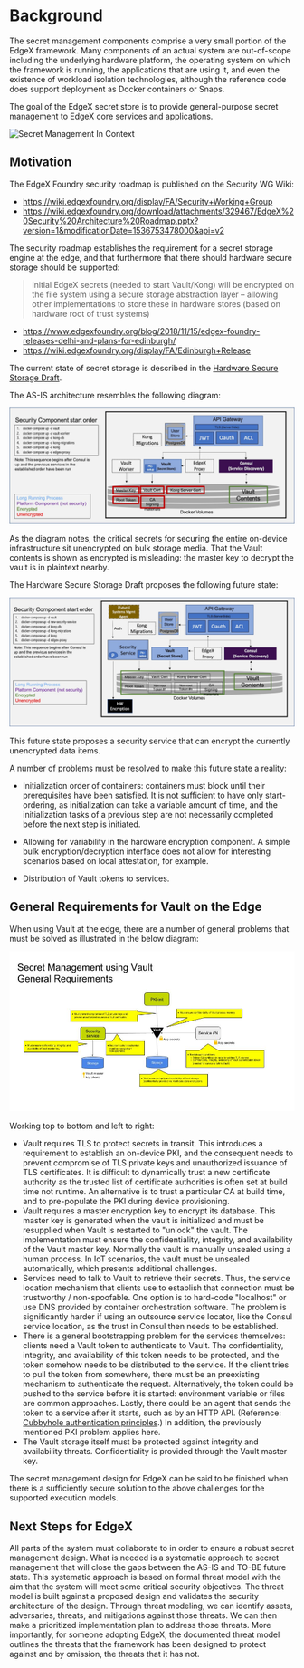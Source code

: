 # Background

The secret management components comprise a very small portion of the EdgeX framework.  Many components of an actual system are out-of-scope including the underlying hardware platform, the operating system on which the framework is running, the applications that are using it, and even the existence of workload isolation technologies, although the reference code does support deployment as Docker containers or Snaps.

The goal of the EdgeX secret store is to provide general-purpose secret management to EdgeX core services and applications.

![Secret Management In Context](/home/bnevis/edgex-threat-model/doc/threat-model/arch-in-context.jpg)

## Motivation

The EdgeX Foundry security roadmap is published on the Security WG Wiki:

* https://wiki.edgexfoundry.org/display/FA/Security+Working+Group
* https://wiki.edgexfoundry.org/download/attachments/329467/EdgeX%20Security%20Architecture%20Roadmap.pptx?version=1&modificationDate=1536753478000&api=v2

The security roadmap establishes the requirement for a secret storage engine at the edge, and that furthermore that there should hardware secure storage should be supported:

> Initial EdgeX secrets (needed to start Vault/Kong) will be encrypted on  the file system using a secure storage abstraction layer – allowing other implementations to store these in hardware stores (based on hardware root of trust systems)

* https://www.edgexfoundry.org/blog/2018/11/15/edgex-foundry-releases-delhi-and-plans-for-edinburgh/
* https://wiki.edgexfoundry.org/display/FA/Edinburgh+Release

The current state of secret storage is described in the [Hardware Secure Storage Draft](https://docs.google.com/document/d/1MsTNdwtZp3zA-nPhCC3COakL3e5mrhJuFByy6ja5OxU/edit).

The AS-IS architecture resembles the following diagram:

![AS-IS](arch-as-is.jpg)

As the diagram notes, the critical secrets for securing the entire on-device infrastructure sit unencrypted on bulk storage media. That the Vault contents is shown as encrypted is misleading: the master key to decrypt the vault is in plaintext nearby.

The Hardware Secure Storage Draft proposes the following future state:

![Proposed future state](arch-proposed.jpg)

This future state proposes a security service that can encrypt the currently unencrypted data items.

A number of problems must be resolved to make this future state a reality:

* Initialization order of containers: containers must block until their prerequisites have been satisfied. It is not sufficient to have only start-ordering, as initialization can take a variable amount of time, and the initialization tasks of a previous step are not necessarily completed before the next step is initiated.

* Allowing for variability in the hardware encryption component.  A simple bulk encryption/decryption interface does not allow for interesting scenarios based on local attestation, for example.

* Distribution of Vault tokens to services.


## General Requirements for Vault on the Edge

When using Vault at the edge, there are a number of general problems that must be solved as illustrated in the below diagram:

![General requirements](general_requirements.jpg)

Working top to bottom and left to right:

* Vault requires TLS to protect secrets in transit. This introduces a requirement to establish an on-device PKI, and the consequent needs to prevent compromise of TLS private keys and unauthorized issuance of TLS certificates. It is difficult to dynamically trust a new certificate authority as the trusted list of certificate authorities is often set at build time not runtime. An alternative is to trust a particular CA at build time, and to pre-populate the PKI during device provisioning.
* Vault requires a master encryption key to encrypt its database. This master key is generated when the vault is initialized and must be resupplied when Vault is restarted to "unlock" the vault. The implementation must ensure the confidentiality, integrity, and availability of the Vault master key. Normally the vault is manually unsealed using a human process. In IoT scenarios, the vault must be unsealed automatically, which presents additional challenges.
* Services need to talk to Vault to retrieve their secrets. Thus, the service location mechanism that clients use to establish that connection must be trustworthy / non-spoofable. One option is to hard-code "localhost" or use DNS provided by container orchestration software. The problem is significantly harder if using an outsource service locator, like the Consul service location, as the trust in Consul then needs to be established.
* There is a general bootstrapping problem for the services themselves: clients need a Vault token to authenticate to Vault. The confidentiality, integrity, and availability of this token needs to be protected, and the token somehow needs to be distributed to the service.  If the client tries to pull the token from somewhere, there must be an preexisting mechanism to authenticate the request. Alternatively, the token could be pushed to the service before it is started: environment variable or files are common approaches.  Lastly, there could be an agent that sends the token to a service after it starts, such as by an HTTP API. (Reference: [Cubbyhole authentication principles](https://www.hashicorp.com/blog/cubbyhole-authentication-principles).)   In addition, the previously mentioned PKI problem applies here.
* The Vault storage itself must be protected against integrity and availability threats. Confidentiality is provided through the Vault master key.

The secret management design for EdgeX can be said to be finished when there is a sufficiently secure solution to the above challenges for the supported execution models.

## Next Steps for EdgeX

All parts of the system must collaborate to in order to ensure a robust secret management design. What is needed is a systematic approach to secret management that will close the gaps between the AS-IS and TO-BE future state.  This systematic approach is based on formal threat model with the aim that the system will meet some critical security objectives. The threat model is built against a proposed design and validates the security architecture of the design.  Through threat modeling, we can identify assets, adversaries, threats, and mitigations against those threats.  We can then make a prioritized implementation plan to address those threats.  More importantly, for someone adopting EdgeX, the documented threat model outlines the threats that the framework has been designed to protect against and by omission, the threats that it has not.

